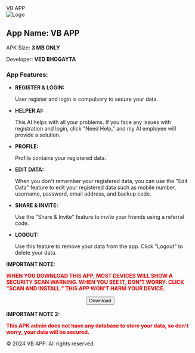 
<html lang="en">
<head>
  <meta charset="UTF-8">
  <meta name="viewport" content="width=device-width, initial-scale=1.0">
  <title>Cool App Showcase</title>
  <!-- Bootstrap CSS -->
  <link rel="stylesheet" href="https://maxcdn.bootstrapcdn.com/bootstrap/4.5.2/css/bootstrap.min.css">
  <!-- Custom CSS -->
  <style>
    /* Custom styles */
    #welcomePopup, #downloadPopup, #loader, #generatingPopup {
      display: none;
      position: fixed;
      top: 0;
      left: 0;
      width: 100%;
      height: 100%;
      background-color: rgba(0, 0, 0, 0.5);
      z-index: 9999;
    }
    .popup-content {
      position: absolute;
      top: 50%;
      left: 50%;
      transform: translate(-50%, -50%);
      background-color: #fff;
      padding: 20px;
      border-radius: 10px;
      text-align: center;
    }
    .bold {
      font-weight: bold;
    }
    .italic {
      font-style: italic;
    }

    /* Additional styles for layout */
    .content-container {
      border: 1px solid #ddd;
      border-radius: 10px;
      padding: 20px;
      margin-bottom: 20px;
      box-shadow: 0 4px 8px rgba(0, 0, 0, 0.1);
    }
    .important-note-container {
      border: 2px solid #f00;
      padding: 20px;
      margin-bottom: 20px;
      box-shadow: 0 4px 8px rgba(255, 0, 0, 0.2);
      animation: blinker 3s linear infinite;
    }
    .blinking-text {
      color: #f00;
    }
    @keyframes blinker {
      50% {
        opacity: 0;
      }
    }
    /* CSS */
    .blinking-text.bold {
      color: #f00;
      font-weight: bold;
    }
    /* Loader animation */
    .loader {
      border: 8px solid #f3f3f3;
      border-top: 8px solid #3498db;
      border-radius: 50%;
      width: 50px;
      height: 50px;
      animation: spin 2s linear infinite;
      margin: 20px auto;
    }

    @keyframes spin {
      0% { transform: rotate(0deg); }
      100% { transform: rotate(360deg); }
    }
  </style>
</head>
<body>

  <!-- Navbar -->
  <nav class="navbar navbar-light bg-light">
    <span class="navbar-brand mb-0 h1">VB APP</span>
  </nav>

  <!-- Main Content -->
  <div class="container mt-4">
    <div class="row">
      <!-- Left Side - Logo -->
      <div class="col-md-3">
        <div class="content-container">
          <img src="https://i.fbcd.co/products/resized/resized-750-500/vb-bv-creative-logo-designs-2-489105599fadb3aa48601129288df31e69b3b5f268a001439557f15c60e8b103.jpg" alt="Logo" class="img-fluid">
        </div>
      </div>
      <!-- Right Side - App Details -->
      <div class="col-md-9">
        <div class="content-container">
          <h2>App Name: <span class="bold">VB APP</span></h2>
          <p>APK Size: <span class="bold">3 MB ONLY</span></p>
          <p>Developer: <span class="bold">VED BHOGAYTA</span></p>
          <h3>App Features:</h3>
          <ul>
            <li>
              <span class="bold">REGISTER & LOGIN:</span>
              <p>User register and login is compulsory to secure your data.</p>
            </li>
            <li>
              <span class="bold">HELPER AI:</span>
              <p>This AI helps with all your problems. If you face any issues with registration and login, click "Need Help," and my AI employee will provide a solution.</p>
            </li>
            <li>
              <span class="bold">PROFILE:</span>
              <p>Profile contains your registered data.</p>
            </li>
            <li>
              <span class="bold">EDIT DATA:</span>
              <p>When you don't remember your registered data, you can use the "Edit Data" feature to edit your registered data such as mobile number, username, password, email address, and backup code.</p>
            </li>
            <li>
              <span class="bold">SHARE & INVITE:</span>
              <p>Use the "Share & Invite" feature to invite your friends using a referral code.</p>
            </li>
            <li>
              <span class="bold">LOGOUT:</span>
              <p>Use this feature to remove your data from the app. Click "Logout" to delete your data.</p>
            </li>
          </ul>
        </div>
        <!-- HTML -->
        <div class="content-container">
          <b>IMPORTANT NOTE:</b>
          <p class="blinking-text bold">WHEN YOU DOWNLOAD THIS APP, MOST DEVICES WILL SHOW A SECURITY SCAN WARNING. WHEN YOU SEE IT, DON'T WORRY. CLICK "SCAN AND INSTALL." THIS APP WON'T HARM YOUR DEVICE.</p>
        </div>
       <center><button id="downloadButton" class="btn btn-primary">Download</button></center><br>
               <div class="content-container">
          <b>IMPORTANT NOTE 2:</b>
          <p class="blinking-text bold">This APK admin does not have any database to store your data, so don't worry, your data will be secured.</p>
        </div>
      </div>
    </div>
  </div>

  <!-- Footer -->
  <footer class="bg-dark text-white text-center py-3 mt-4">
    <p>&copy; 2024 VB APP. All rights reserved.</p>
  </footer>

  <!-- Welcome Popup -->
  <div id="welcomePopup">
    <div class="popup-content">
      <h2>Welcome, friends!</h2>
      <button id="closePopupBtn" class="btn btn-primary">Close</button>
    </div>
  </div>

  <!-- Download Popup -->
  <div id="downloadPopup">
    <div class="popup-content">
      <h2>Thanks for downloading!</h2>
      <div id="loader" class="loader"></div>
      <p>Your download will start shortly.</p>
    </div>
  </div>

  <!-- Generating Popup -->
  <div id="generatingPopup">
    <div class="popup-content">
      <h2>Generating...</h2>
      <div id="loader" class="loader"></div>
      <p>Please wait while we generate the content.</p>
    </div>
  </div>

  <!-- Bootstrap JS and jQuery (optional for Bootstrap) -->
  <script src="https://ajax.googleapis.com/ajax/libs/jquery/3.5.1/jquery.min.js"></script>
  <script src="https://cdnjs.cloudflare.com/ajax/libs/popper.js/1.16.0/umd/popper.min.js"></script>
  <script src="https://maxcdn.bootstrapcdn.com/bootstrap/4.5.2/js/bootstrap.min.js"></script>
  <!-- Custom JavaScript -->
  <script>
    // Function to show welcome popup on first visit
    $(document).ready(function(){
      if(localStorage.getItem("visited") === null) {
        $("#welcomePopup").show();
        localStorage.setItem("visited", "true");
      }
    });

    // Function to close welcome popup
    $("#closePopupBtn").click(function(){
      $("#welcomePopup").hide();
    });

    // Function to handle download button click
    $("#downloadButton").click(function(){
      $("#downloadPopup").show();
      setTimeout(function(){
        $("#downloadPopup").hide();
        $("#generatingPopup").show();
        setTimeout(function(){
          $("#generatingPopup").hide();
          // Redirect to the second page
          window.location.href = "https://www.mediafire.com/file/vpe9mvy990zelu8/vb.apk/file";
        }, 5000); // 5 seconds for generating content
      }, 5000); // 5 seconds for showing download popup
    });
  </script>
